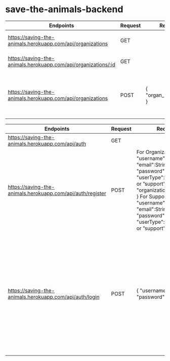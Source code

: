# save-the-animals-backend

| Endpoints                                                      | Request | Required                | Response                                                                                              |
|----------------------------------------------------------------|---------|-------------------------|-------------------------------------------------------------------------------------------------------|
| https://saving-the-animals.herokuapp.com/api/organizations     | GET     |                         | The whole list of Organizations                                                                       |
| https://saving-the-animals.herokuapp.com/api/organizations/:id | GET     |                         | { "id": Integer, "organ_name": String }                                                               |
| https://saving-the-animals.herokuapp.com/api/organizations     | POST    | { "organ_name":String } | { "message": "Added organization", "organization": {    "Id": Integer,    "organ_name": String    } } |



| Endpoints                                                  | Request | Required                                                                                                                                                                                                                                                      | Response                                                                                                                                                                                                                                                           |
|------------------------------------------------------------|---------|---------------------------------------------------------------------------------------------------------------------------------------------------------------------------------------------------------------------------------------------------------------|--------------------------------------------------------------------------------------------------------------------------------------------------------------------------------------------------------------------------------------------------------------------|
| https://saving-the-animals.herokuapp.com/api/auth          | GET     |                                                                                                                                                                                                                                                               | The whole list of users                                                                                                                                                                                                                                            |
| https://saving-the-animals.herokuapp.com/api/auth/register | POST    | For Organization: { "username":String, "email":String, "password":String, "userType":"organization" or ”support”, "organization_id":Integer }   For Support: { "username":String, "email":String, "password":String, "userType":"organization" or ”support” } | { "message": "Account created!" }                                                                                                                                                                                                                                  |
| https://saving-the-animals.herokuapp.com/api/auth/login    | POST    | { "username":String, "password":String }                                                                                                                                                                                                                      | For Organization: { "message": "Hi! username", "token": String, "username": String, "userType": "organization", "organ_name": String, “organ_id”:Integer }  For Support: { "message": "Hi! username", "token": String, "username": String, "userType": "support" } |